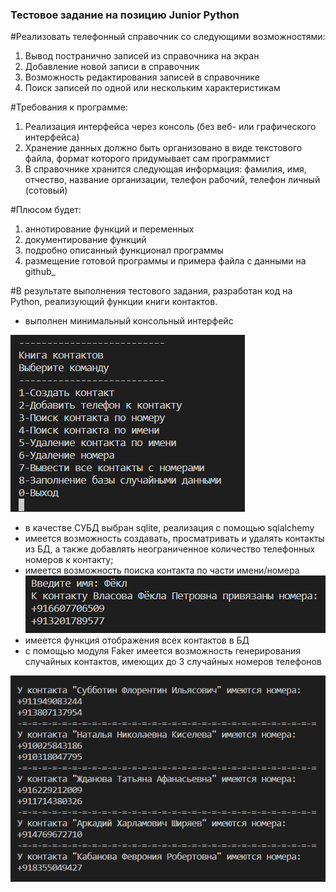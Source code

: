 <h3>Тестовое задание на позицию Junior Python</h3>

#Реализовать телефонный справочник со следующими возможностями:
1. Вывод постранично записей из справочника на экран
2. Добавление новой записи в справочник
3. Возможность редактирования записей в справочнике
4. Поиск записей по одной или нескольким характеристикам
   
#Требования к программе:
1. Реализация интерфейса через консоль (без веб- или графического интерфейса)
2. Хранение данных должно быть организовано в виде текстового файла, формат которого придумывает сам программист
3. В справочнике хранится следующая информация: фамилия, имя, отчество, название организации, телефон рабочий, телефон личный (сотовый)

#Плюсом будет:
1. аннотирование функций и переменных
2. документирование функций
3. подробно описанный функционал программы
4. размещение готовой программы и примера файла с данными на github_


#В результате выполнения тестового задания, разработан код на Python, реализующий функции книги контактов.
 - выполнен минимальный консольный интерфейс
   
![Kirill's GitHub Banner](./1.png)
 - в качестве СУБД выбран sqlite, реализация с помощью sqlalchemy
 - имеется возможность создавать, просматривать и удалять контакты из БД, а также добавлять неограниченное количество телефонных номеров к контакту;
 - имеется возможность поиска контакта по части имени/номера
![Kirill's GitHub Banner](./3.png)
 - имеется функция отображения всех контактов в БД
 - с помощью модуля Faker имеется возможность генерирования случайных контактов, имеющих до 3 случайных номеров телефонов
   
![Kirill's GitHub Banner](./2.png)
